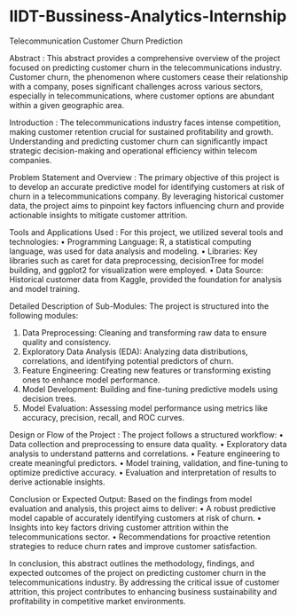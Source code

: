 # IIDT-Bussiness-Analytics-Internship
Telecommunication Customer Churn Prediction


Abstract :
This abstract provides a comprehensive overview of the project focused on predicting customer churn in the telecommunications industry. Customer churn, the phenomenon where customers cease their relationship with a company, poses significant challenges across various sectors, especially in telecommunications, where customer options are abundant within a given geographic area.

Introduction :
The telecommunications industry faces intense competition, making customer retention crucial for sustained profitability and growth. Understanding and predicting customer churn can significantly impact strategic decision-making and operational efficiency within telecom companies.

Problem Statement and Overview :
The primary objective of this project is to develop an accurate predictive model for identifying customers at risk of churn in a telecommunications company. By leveraging historical customer data, the project aims to pinpoint key factors influencing churn and provide actionable insights to mitigate customer attrition.

Tools and Applications Used :
For this project, we utilized several tools and technologies:
•	Programming Language:  R, a statistical computing language, was used for data analysis and modeling.
•	Libraries: Key libraries such as caret for data preprocessing, decisionTree for model building, and ggplot2 for visualization were employed.
•	Data Source:  Historical customer data from Kaggle, provided the foundation for analysis and model training.


Detailed Description of Sub-Modules:
The project is structured into the following modules:
1. Data Preprocessing: Cleaning and transforming raw data to ensure quality and consistency.
2. Exploratory Data Analysis (EDA): Analyzing data distributions, correlations, and identifying potential predictors of churn.
3. Feature Engineering: Creating new features or transforming existing ones to enhance model performance.
4. Model Development: Building and fine-tuning predictive models using decision trees.
5. Model Evaluation: Assessing model performance using metrics like accuracy, precision, recall, and ROC curves.


Design or Flow of the Project :
The project follows a structured workflow:
•	Data collection and preprocessing to ensure data quality.
•	Exploratory data analysis to understand patterns and correlations.
•	Feature engineering to create meaningful predictors.
•	Model training, validation, and fine-tuning to optimize predictive accuracy.
•	Evaluation and interpretation of results to derive actionable insights.


Conclusion or Expected Output:
Based on the findings from model evaluation and analysis, this project aims to deliver:
•	A robust predictive model capable of accurately identifying customers at risk of churn.
•	Insights into key factors driving customer attrition within the telecommunications sector.
•	Recommendations for proactive retention strategies to reduce churn rates and improve customer satisfaction.


In conclusion, this abstract outlines the methodology, findings, and expected outcomes of the project on predicting customer churn in the telecommunications industry. By addressing the critical issue of customer attrition, this project contributes to enhancing business sustainability and profitability in competitive market environments.
